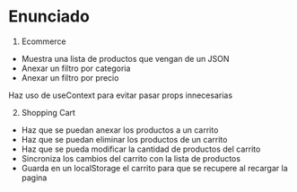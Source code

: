 # Enunciado

1. Ecommerce

- Muestra una lista de productos que vengan de un JSON
- Anexar un filtro por categoria
- Anexar un filtro por precio

Haz uso de useContext para evitar pasar props innecesarias

2. Shopping Cart

- Haz que se puedan anexar los productos a un carrito
- Haz que se puedan eliminar los productos de un carrito
- Haz que se pueda modificar la cantidad de productos del carrito
- Sincroniza los cambios del carrito con la lista de productos
- Guarda en un localStorage el carrito para que se recupere al recargar la pagina
